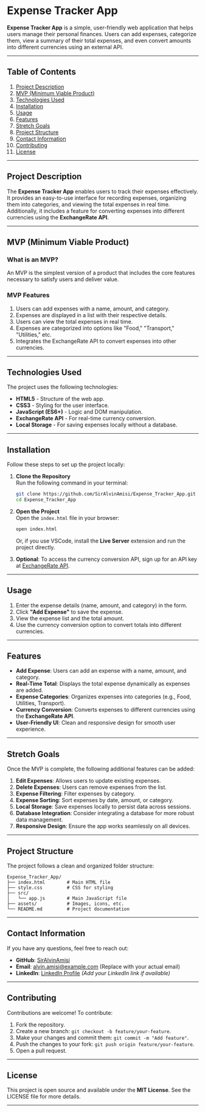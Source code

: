 # Expense Tracker App

**Expense Tracker App** is a simple, user-friendly web application that helps users manage their personal finances. Users can add expenses, categorize them, view a summary of their total expenses, and even convert amounts into different currencies using an external API.

---

## **Table of Contents**

1. [Project Description](#project-description)  
2. [MVP (Minimum Viable Product)](#mvp-minimum-viable-product)  
3. [Technologies Used](#technologies-used)  
4. [Installation](#installation)  
5. [Usage](#usage)  
6. [Features](#features)  
7. [Stretch Goals](#stretch-goals)  
8. [Project Structure](#project-structure)  
9. [Contact Information](#contact-information)  
10. [Contributing](#contributing)  
11. [License](#license)  

---

## **Project Description**

The **Expense Tracker App** enables users to track their expenses effectively. It provides an easy-to-use interface for recording expenses, organizing them into categories, and viewing the total expenses in real time. Additionally, it includes a feature for converting expenses into different currencies using the **ExchangeRate API**.

---

## **MVP (Minimum Viable Product)**

### **What is an MVP?**  
An MVP is the simplest version of a product that includes the core features necessary to satisfy users and deliver value.

### **MVP Features**  
1. Users can add expenses with a name, amount, and category.  
2. Expenses are displayed in a list with their respective details.  
3. Users can view the total expenses in real time.  
4. Expenses are categorized into options like "Food," "Transport," "Utilities," etc.  
5. Integrates the ExchangeRate API to convert expenses into other currencies.

---

## **Technologies Used**

The project uses the following technologies:

- **HTML5** - Structure of the web app.  
- **CSS3** - Styling for the user interface.  
- **JavaScript (ES6+)** - Logic and DOM manipulation.  
- **ExchangeRate API** - For real-time currency conversion.  
- **Local Storage** - For saving expenses locally without a database.

---

## **Installation**

Follow these steps to set up the project locally:

1. **Clone the Repository**  
   Run the following command in your terminal:
   ```bash
   git clone https://github.com/SirAlvinAmisi/Expense_Tracker_App.git
   cd Expense_Tracker_App
   ```

2. **Open the Project**  
   Open the `index.html` file in your browser:
   ```bash
   open index.html
   ```
   Or, if you use VSCode, install the **Live Server** extension and run the project directly.

3. **Optional**: To access the currency conversion API, sign up for an API key at [ExchangeRate API](https://exchangerate.host).

---

## **Usage**

1. Enter the expense details (name, amount, and category) in the form.  
2. Click **"Add Expense"** to save the expense.  
3. View the expense list and the total amount.  
4. Use the currency conversion option to convert totals into different currencies.  

---

## **Features**

- **Add Expense**: Users can add an expense with a name, amount, and category.  
- **Real-Time Total**: Displays the total expense dynamically as expenses are added.  
- **Expense Categories**: Organizes expenses into categories (e.g., Food, Utilities, Transport).  
- **Currency Conversion**: Converts expenses to different currencies using the **ExchangeRate API**.  
- **User-Friendly UI**: Clean and responsive design for smooth user experience.  

---

## **Stretch Goals**

Once the MVP is complete, the following additional features can be added:

1. **Edit Expenses**: Allows users to update existing expenses.  
2. **Delete Expenses**: Users can remove expenses from the list.  
3. **Expense Filtering**: Filter expenses by category.  
4. **Expense Sorting**: Sort expenses by date, amount, or category.  
5. **Local Storage**: Save expenses locally to persist data across sessions.  
6. **Database Integration**: Consider integrating a database for more robust data management.  
6. **Responsive Design**: Ensure the app works seamlessly on all devices.  

---

## **Project Structure**

The project follows a clean and organized folder structure:

```
Expense_Tracker_App/
├── index.html        # Main HTML file
├── style.css         # CSS for styling
├── src/
│   └── app.js        # Main JavaScript file
├── assets/           # Images, icons, etc.
└── README.md         # Project documentation
```

---

## **Contact Information**

If you have any questions, feel free to reach out:

- **GitHub**: [SirAlvinAmisi](https://github.com/SirAlvinAmisi)  
- **Email**: alvin.amisi@example.com (Replace with your actual email)  
- **LinkedIn**: [LinkedIn Profile](#) _(Add your LinkedIn link if available)_

---

## **Contributing**

Contributions are welcome! To contribute:

1. Fork the repository.  
2. Create a new branch: `git checkout -b feature/your-feature`.  
3. Make your changes and commit them: `git commit -m "Add feature"`.  
4. Push the changes to your fork: `git push origin feature/your-feature`.  
5. Open a pull request.

---

## **License**

This project is open source and available under the **MIT License**. See the LICENSE file for more details.

---
